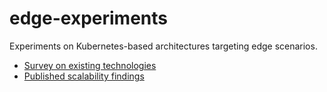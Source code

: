 # edge-experiments

Experiments on Kubernetes-based architectures targeting edge scenarios.

- [Survey on existing technologies](docs/survey.md)
- [Published scalability findings](docs/published-scalability.md)
